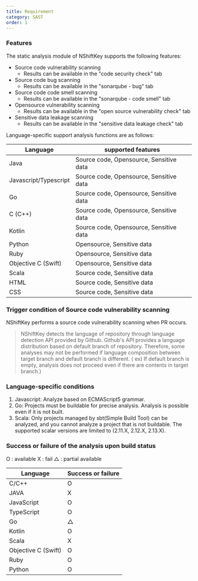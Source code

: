 ```yaml
---
title: Requirement
category: SAST
order: 1
---
```


### Features

The static analysis module of NShiftKey supports the following features:

- Source code vulnerability scanning
  - Results can be available in the "code security check" tab
- Source code bug scanning
  - Results can be available in the "sonarqube - bug" tab
- Source code code smell scanning
  - Results can be available in the "sonarqube - code smell" tab
- Opensource vulnerability scanning
  - Results can be available in the "open source vulnerability check" tab
- Sensitive data leakage scanning
  - Results can be available in the "sensitive data leakage check" tab

Language-specific support analysis functions are as follows:

Language | supported features
-- | --
Java | Source code, Opensource, Sensitive data
Javascript/Typescript | Source code, Opensource, Sensitive data
Go | Source code, Opensource, Sensitive data
C (C++) | Source code, Opensource, Sensitive data
Kotlin | Source code, Opensource, Sensitive data
Python | Opensource, Sensitive data
Ruby | Opensource, Sensitive data
Objective C (Swift) | Opensource, Sensitive data
Scala | Source code, Sensitive data
HTML | Source code, Sensitive data 
CSS | Source code, Sensitive data


### Trigger condition of Source code vulnerability scanning 

NShiftKey performs a source code vulnerability scanning when PR occurs.

> NShiftKey detects the language of repository through language detection API provided by Github.
Github's API provides a language distribution based on default branch of repository. 
Therefore, some analyses may not be performed if language composition between target branch and default branch is different. ( ex) If default branch is empty, analysis does not proceed even if there are contents in target branch.)

### Language-specific conditions

1. Javascript: Analyze based on ECMAScript5 grammar.
2. Go: Projects must be buildable for precise analysis. Analysis is possible even if it is not built.
3. Scala: Only projects managed by sbt(Simple Build Tool) can be analyzed, and you cannot analyze a project that is not buildable. The supported scalar versions are limited to (2.11.X, 2.12.X, 2.13.X).

### Success or failure of the analysis upon build status

O : available
X : fail
△ : partial available

| Language | Success or failure |
|------|---|
|C/C++|O|
|JAVA|X|
|JavaScript|O|
|TypeScript|O|
|Go|△|
|Kotlin|O|
|Scala|X|
|Objective C (Swift)|O|
|Ruby|O|
|Python|O|
